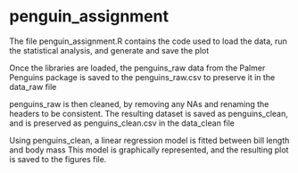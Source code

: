 # penguin_assignment

The file penguin_assignment.R contains the code used to load the data, run the statistical analysis, and generate and save the plot

Once the libraries are loaded, the penguins_raw data from the Palmer Penguins package is saved to the penguins_raw.csv to preserve it in the data_raw file

penguins_raw is then cleaned, by removing any NAs and renaming the headers to be consistent. The resulting dataset is saved as penguins_clean, and is preserved as penguins_clean.csv in the data_clean file

Using penguins_clean, a linear regression model is fitted between bill length and body mass
This model is graphically represented, and the resulting plot is saved to the figures file.
